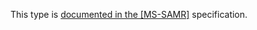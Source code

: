 This type is [documented in the [MS-SAMR]](https://learn.microsoft.com/en-us/openspecs/windows_protocols/ms-samr/5392e27d-9f92-4803-b6b7-0a9f02497443) specification.

